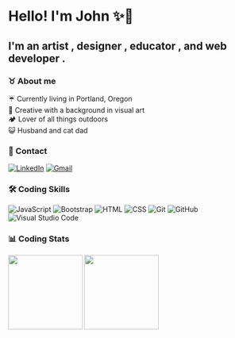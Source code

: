 # Hello! I'm John ✨🐢
## I'm an artist , designer , educator , and web developer . 
### ♉ About me
☔ Currently living in Portland, Oregon<br>
📸 Creative with a background in visual art<br>
🏕️ Lover of all things outdoors<br>
😺 Husband and cat dad<br>

### 📨 Contact

<a href="https://www.linkedin.com/in/johnwhitten-studio/"><img alt="LinkedIn" src="https://img.shields.io/badge/linkedin%20-%230077B5.svg?&style=flat&logo=linkedin&logoColor=white"/></a>
<a href="mailto:johnwhitten.studio@gmail.com"><img alt="Gmail" src="https://img.shields.io/badge/Gmail-D14836?style=flat&logo=gmail&logoColor=white" /></a>

### 🛠 Coding Skills

![JavaScript](https://img.shields.io/badge/-JavaScript-000?style=flat&logo=javascript)
![Bootstrap](https://img.shields.io/badge/-Bootstrap-000?style=flat&logo=bootstrap&logoColor=563D7C)
![HTML](https://img.shields.io/badge/-HTML-000?style=flat&logo=HTML5)
![CSS](https://img.shields.io/badge/-CSS-000?style=flat&logo=CSS3&logoColor=1572B6)
![Git](https://img.shields.io/badge/-Git-000?style=flat&logo=git)
![GitHub](https://img.shields.io/badge/-GitHub-000?style=flat&logo=github)
![Visual Studio Code](https://img.shields.io/badge/-Visual%20Studio%20Code-000?style=flat&logo=visual-studio-code&logoColor=007ACC)

### 📊 Coding Stats

<img align="left" height="150px" src="https://github-readme-stats.vercel.app/api?username=johnwhittenstudio&show_icons=true&theme=dark" />
<img align="left" height="150px" src="https://github-readme-stats.vercel.app/api/top-langs/?username=johnwhittenstudio&layout=compact&theme=dark" />
